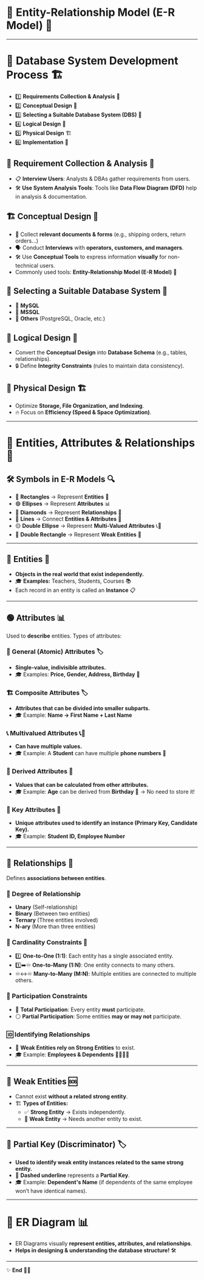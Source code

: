 # 🌟 Entity-Relationship Model (E-R Model) 🚀

---

# 📌 Database System Development Process 🏗️

- 1️⃣ **Requirements Collection & Analysis** 🧐
- 2️⃣ **Conceptual Design** 🎨
- 3️⃣ **Selecting a Suitable Database System (DBS)** 💾
- 4️⃣ **Logical Design** 🧩
- 5️⃣ **Physical Design** 🏗️
- 6️⃣ **Implementation** 🚀

## 🔎 Requirement Collection & Analysis 🧐

- 📋 **Interview Users**: Analysts & DBAs gather requirements from users.
- 🛠️ **Use System Analysis Tools**: Tools like **Data Flow Diagram (DFD)** help in analysis & documentation.

## 🏗️ Conceptual Design 🎨

- 📜 Collect **relevant documents & forms** (e.g., shipping orders, return orders...)
- 🗣️ Conduct **Interviews** with **operators, customers, and managers**.
- 🛠️ Use **Conceptual Tools** to express information **visually** for non-technical users.
- Commonly used tools: **Entity-Relationship Model (E-R Model)** 🔹

## 🫙 Selecting a Suitable Database System 💾

- 🐬 **MySQL**
- 🏢 **MSSQL**
- 🔄 **Others** (PostgreSQL, Oracle, etc.)

## 🎲 Logical Design 🧩

- Convert the **Conceptual Design** into **Database Schema** (e.g., tables, relationships).
- 🔒 Define **Integrity Constraints** (rules to maintain data consistency).

## 🧱 Physical Design 🏗️

- Optimize **Storage, File Organization, and Indexing**.
- 🔥 Focus on **Efficiency (Speed & Space Optimization)**.

---

# 📌 Entities, Attributes & Relationships 🛜

## 🛠 Symbols in E-R Models 🔍

- 🔲 **Rectangles** → Represent **Entities** 🏢
- 🟢 **Ellipses** → Represent **Attributes** 📊
- 💎 **Diamonds** → Represent **Relationships** 🔗
- 📏 **Lines** → Connect **Entities & Attributes** 🔗
- 🟡 **Double Ellipse** → Represent **Multi-Valued Attributes** 📞📧
- 🔲 **Double Rectangle** → Represent **Weak Entities** 🛑

---

## 🔲 Entities 🏢

- **Objects in the real world that exist independently.**
- 🎓 **Examples:** Teachers, Students, Courses 📚
- Each record in an entity is called an **Instance** 📋

---

## 🟢 Attributes 📊

Used to **describe** entities. Types of attributes:

### 📍 General (Atomic) Attributes 🏷️

- **Single-value, indivisible attributes.**
- 🎓 Examples: **Price, Gender, Address, Birthday** 🎂

### 🏗️ Composite Attributes 🏷️

- **Attributes that can be divided into smaller subparts.**
- 🎓 Example: **Name → First Name + Last Name**

### 📞 Multivalued Attributes 📞📧

- **Can have multiple values.**
- 🎓 Example: A **Student** can have multiple **phone numbers** 📱

### 🧮 Derived Attributes 🧮

- **Values that can be calculated from other attributes.**
- 🎓 Example: **Age** can be derived from **Birthday** 🎂 → No need to store it!

### 🔑 Key Attributes 🔑

- **Unique attributes used to identify an instance (Primary Key, Candidate Key).**
- 🎓 Example: **Student ID, Employee Number**

---

## 💎 Relationships 🔗

Defines **associations between entities**.

### 🔢 Degree of Relationship

- **Unary** (Self-relationship)
- **Binary** (Between two entities)
- **Ternary** (Three entities involved)
- **N-ary** (More than three entities)

### 🔄 Cardinality Constraints 🔄

- 1️⃣ **One-to-One (1:1)**: Each entity has a single associated entity.
- 1️⃣➡️♾️ **One-to-Many (1:N)**: One entity connects to many others.
- ♾️↔️♾️ **Many-to-Many (M:N)**: Multiple entities are connected to multiple others.

### 📍 Participation Constraints

- 🔵 **Total Participation**: Every entity **must** participate.
- ⚪ **Partial Participation**: Some entities **may or may not** participate.

### 🆔 Identifying Relationships

- 🔗 **Weak Entities rely on Strong Entities** to exist.
- 🎓 Example: **Employees & Dependents** 👨‍👩‍👧‍👦

---

## 🛑 Weak Entities 🆘

- Cannot exist **without a related strong entity**.
- 🏗️ **Types of Entities:**
  - ✅ **Strong Entity** → Exists independently.
  - 🛑 **Weak Entity** → Needs another entity to exist.

---

## 🔑 Partial Key (Discriminator) 🏷️

- **Used to identify weak entity instances related to the same strong entity.**
- 📍 **Dashed underline** represents a **Partial Key**.
- 🎓 Example: **Dependent's Name** (if dependents of the same employee won’t have identical names).

---

# 🎨 ER Diagram 📊

- ER Diagrams visually **represent entities, attributes, and relationships**.
- **Helps in designing & understanding the database structure!** 🛠️

---

✨ **End** 🚀💡
